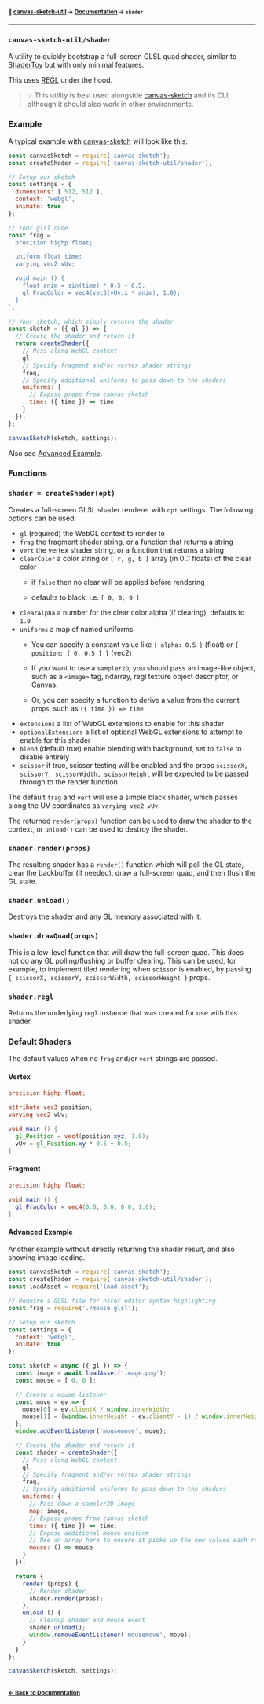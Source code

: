 #### <sup>:closed_book: [canvas-sketch-util](../README.md) → [Documentation](./README.md) → `shader`</sup>

---

### `canvas-sketch-util/shader`

A utility to quickly bootstrap a full-screen GLSL quad shader, similar to [ShaderToy](https://www.shadertoy.com/) but with only minimal features.

This uses [REGL](https://github.com/regl-project/regl) under the hood.

> :bulb: This utility is best used alongside [canvas-sketch](https://github.com/mattdesl/canvas-sketch) and its CLI, although it should also work in other environments.

### Example

A typical example with [canvas-sketch](https://github.com/mattdesl/canvas-sketch) will look like this:

```js
const canvasSketch = require('canvas-sketch');
const createShader = require('canvas-sketch-util/shader');

// Setup our sketch
const settings = {
  dimensions: [ 512, 512 ],
  context: 'webgl',
  animate: true
};

// Your glsl code
const frag = `
  precision highp float;

  uniform float time;
  varying vec2 vUv;

  void main () {
    float anim = sin(time) * 0.5 + 0.5;
    gl_FragColor = vec4(vec3(vUv.x * anim), 1.0);
  }
`;

// Your sketch, which simply returns the shader
const sketch = ({ gl }) => {
  // Create the shader and return it
  return createShader({
    // Pass along WebGL context
    gl,
    // Specify fragment and/or vertex shader strings
    frag,
    // Specify additional uniforms to pass down to the shaders
    uniforms: {
      // Expose props from canvas-sketch
      time: ({ time }) => time
    }
  });
};

canvasSketch(sketch, settings);
```

Also see [Advanced Example](#advanced-example).

### Functions


### `shader = createShader(opt)`

Creates a full-screen GLSL shader renderer with `opt` settings. The following options can be used:

- `gl` (required) the WebGL context to render to
- `frag` the fragment shader string, or a function that returns a string
- `vert` the vertex shader string, or a function that returns a string
- `clearColor` a color string or `[ r, g, b ]` array (in 0..1 floats) of the clear color
  - if `false` then no clear will be applied before rendering

  - defaults to black, i.e. `[ 0, 0, 0 ]`
- `clearAlpha` a number for the clear color alpha (if clearing), defaults to `1.0`
- `uniforms` a map of named uniforms
  - You can specify a constant value like `{ alpha: 0.5 }` (float) or `{ position: [ 0, 0.5 ] }` (vec2)

  - If you want to use a `sampler2D`, you should pass an image-like object, such as a `<image>` tag, ndarray, regl texture object descriptor, or Canvas.

  - Or, you can specify a function to derive a value from the current `props`, such as `({ time }) => time`
- `extensions` a list of WebGL extensions to enable for this shader
- `optionalExtensions` a list of optional WebGL extensions to attempt to enable for this shader
- `blend` (default true) enable blending with background, set to `false` to disable entirely
- `scissor` if true, scissor testing will be enabled and the props `scissorX, scissorY, scissorWidth, scissorHeight` will be expected to be passed through to the render function

The default `frag` and `vert` will use a simple black shader, which passes along the UV coordinates as `varying vec2 vUv`.

The returned `render(props)` function can be used to draw the shader to the context, or `unload()` can be used to destroy the shader.

### `shader.render(props)`

The resulting shader has a `render()` function which will poll the GL state, clear the backbuffer (if needed), draw a full-screen quad, and then flush the GL state.

### `shader.unload()`

Destroys the shader and any GL memory associated with it.

### `shader.drawQuad(props)`

This is a low-level function that will draw the full-screen quad. This does not do any GL polling/flushing or buffer clearing. This can be used, for example, to implement tiled rendering when `scissor` is enabled, by passing `{ scissorX, scissorY, scissorWidth, scissorHeight }` props.

### `shader.regl`

Returns the underlying `regl` instance that was created for use with this shader.

### Default Shaders

The default values when no `frag` and/or `vert` strings are passed.

#### Vertex

```glsl
precision highp float;

attribute vec3 position;
varying vec2 vUv;

void main () {
  gl_Position = vec4(position.xyz, 1.0);
  vUv = gl_Position.xy * 0.5 + 0.5;
}
```

#### Fragment

```glsl
precision highp float;

void main () {
  gl_FragColor = vec4(0.0, 0.0, 0.0, 1.0);
}
```

#### Advanced Example

Another example without directly returning the shader result, and also showing image loading.

```js
const canvasSketch = require('canvas-sketch');
const createShader = require('canvas-sketch-util/shader');
const loadAsset = require('load-asset');

// Require a GLSL file for nicer editor syntax highlighting
const frag = require('./mouse.glsl');

// Setup our sketch
const settings = {
  context: 'webgl',
  animate: true
};

const sketch = async ({ gl }) => {
  const image = await loadAsset('image.png');
  const mouse = [ 0, 0 ];

  // Create a mouse listener
  const move = ev => {
    mouse[0] = ev.clientX / window.innerWidth;
    mouse[1] = (window.innerHeight - ev.clientY - 1) / window.innerHeight;
  };
  window.addEventListener('mousemove', move);

  // Create the shader and return it
  const shader = createShader({
    // Pass along WebGL context
    gl,
    // Specify fragment and/or vertex shader strings
    frag,
    // Specify additional uniforms to pass down to the shaders
    uniforms: {
      // Pass down a sampler2D image
      map: image,
      // Expose props from canvas-sketch
      time: ({ time }) => time,
      // Expose additional mouse uniform
      // Use an array here to ensure it picks up the new values each render
      mouse: () => mouse
    }
  });

  return {
    render (props) {
      // Render shader
      shader.render(props);
    },
    unload () {
      // Cleanup shader and mouse event
      shader.unload();
      window.removeEventListener('mousemove', move);
    }
  }
};

canvasSketch(sketch, settings);
```

## 

#### <sup>[← Back to Documentation](./README.md)
